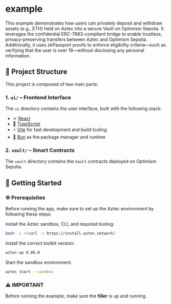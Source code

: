 # example

This example demonstrates how users can privately deposit and withdraw assets (e.g., ETH) held on Aztec into a secure Vault on Optimism Sepolia. It leverages the confidential ERC-7683-compliant bridge to enable trustless, privacy-preserving transfers between Aztec and Optimism Sepolia. Additionally, it uses zkPassport proofs to enforce eligibility criteria—such as verifying that the user is over 18—without disclosing any personal information.

## 🧱 Project Structure

This project is composed of two main parts:

### 1. `ui/` – Frontend Interface

The `ui` directory contains the user interface, built with the following stack:

- ⚛️ [React](https://reactjs.org/)
- 🧠 [TypeScript](https://www.typescriptlang.org/)
- ⚡ [Vite](https://vitejs.dev/) for fast development and build tooling
- 🍞 [Bun](https://bun.sh/) as the package manager and runtime

### 2. `vault/` – Smart Contracts

The `vault` directory contains the `Vault` contracts deployed on Optimism Sepolia.

## 🚀 Getting Started

### ⚙️ Prerequisites

Before running the app, make sure to set up the Aztec environment by following these steps:

Install the Aztec sandbox, CLI, and required tooling:

```bash
bash -i <(curl -s https://install.aztec.network)
```

Install the correct toolkit version:

```bash
aztec-up 0.86.0
```

Start the sandbox environment:

```bash
aztec start --sandbox
```

### ⚠️ IMPORTANT

Before running the example, make sure the **filler** is up and running.

